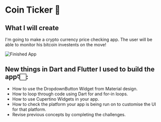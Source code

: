 
# Coin Ticker 🤑


## What I will create

I'm going to make a crypto currency price checking app. The user will be able to monitor his bitcoin investents on the move!

![Finished App](https://github.com/londonappbrewery/Images/blob/master/bitcoin-flutter-demo.gif)

## New things in Dart and Flutter I used to build the app👇🏻:

- How to use the DropdownButton Widget from Material design.
- How to loop through code using Dart for and for-in loops.
- How to use Cupertino Widgets in your app.
- How to check the platform your app is being run on to customise the UI for that platform.
- Revise previous concepts by completing the challenges.
